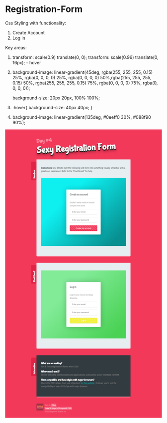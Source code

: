# Registration-Form

Css Styling with functionality:

1) Create Account
2) Log in

Key areas:

1) transform: scale(0.9) translate(0, 0);
   transform: scale(0.96) translate(0, 16px); - hover

2)  background-image: linear-gradient(45deg,   rgba(255, 255, 255, 0.15) 25%, rgba(0, 0, 0, 0) 25%,
                                               rgba(0, 0, 0, 0) 50%,rgba(255, 255, 255, 0.15) 50%, 
                                               rgba(255, 255, 255, 0.15) 75%, rgba(0, 0, 0, 0) 75%,
                                               rgba(0, 0, 0, 0));
   
    background-size: 20px 20px, 100% 100%;

3) :hover{
    background-size: 40px 40px;
    }
    
4) background-image: linear-gradient(135deg, #0eeff0 30%, #088f90 90%);    


<img src="form.png">


